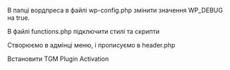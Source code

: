 В папці вордпреса в файлі wp-config.php змінити значення WP_DEBUG на true.

В файлі functions.php підключити стилі та скрипти

Створюємо в адмінці меню, і прописуємо в header.php

Встановити TGM Plugin Activation
